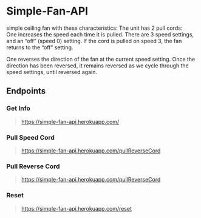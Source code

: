 # Simple-Fan-API

simple ceiling fan with these characteristics:
The unit has 2 pull cords:   
One increases the speed each time it is pulled.  There are 3 speed settings, and an “off” (speed 0) setting.   If the cord is pulled on speed 3, the fan returns to the “off” setting.

One reverses the direction of the fan at the current speed setting. Once the direction has been reversed, it remains reversed as we cycle through the speed settings, until reversed again.


## Endpoints

### Get Info
> https://simple-fan-api.herokuapp.com/

### Pull Speed Cord
> https://simple-fan-api.herokuapp.com/pullReverseCord

### Pull Reverse Cord
> https://simple-fan-api.herokuapp.com/pullReverseCord

### Reset
> https://simple-fan-api.herokuapp.com/reset
